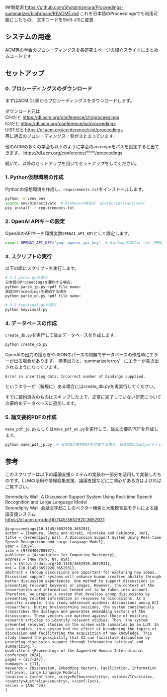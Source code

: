 ##開発源
https://github.com/ShotaImamura/Proceedings-summarizer/blob/main/README.md
これを日本語のProceedingsでも利用可能にしたもの．
文字コードをShift-JISに変更．

## システムの用途
ACM等の学会のプロシーディングスを各研究１ページの紹介スライドにまとめるコードです



## セットアップ

### 0. プロシーディングスのダウンロード
まずはACM DL等からプロシーディングスをダウンロードします。

ダウンロード元は  
CHIだと https://dl.acm.org/conference/chi/proceedings  
IUIだと https://dl.acm.org/conference/iui/proceedings  
UISTだと https://dl.acm.org/conference/uist/proceedings  
等に過去のプロシーディングス一覧がまとまっています。

他のACMの多くの学会も以下のように学会のacronymをパスを設定すると出てきます。
https://dl.acm.org/conference/****/proceedings

続いて、以降のセットアップを用いてセットアップをしてください。

### 1. Python仮想環境の作成
Pythonの仮想環境を作成し、`requirements.txt`をインストールします。

```bash
python -m venv env
source env/bin/activate  # Windowsの場合は `env\Scripts\activate`
pip install -r requirements.txt
```

### 2. OpenAI APIキーの設定
OpenAIのAPIキーを環境変数`OPENAI_API_KEY`として設定します。

```bash
export OPENAI_API_KEY="your_openai_api_key"  # Windowsの場合は `set OPENAI_API_KEY=your_openai_api_key`
```

### 3. スクリプトの実行
以下の順にスクリプトを実行します。

```bash
# 3.1 parse.pyの実行
日本語のProceedingsを要約する場合，
python parse_jp.py <pdf file name>
英語のProceedingsを要約する場合
python parse_en.py <pdf file name>

# 3.2 keyvisual.pyの実行
python keyvisual.py

```

### 4. データベースの作成
`create_db.py`を実行して論文データベースを作成します。

```bash
python create_db.py
```

OpenAIの出力の揺らぎやJSONのパースの問題でデータベースの作成時にエラーが出る場合があります。
標準出力と、summarize/error/　にエラーが書き出されるようになっています。

```
Error in inserting data: Incorrect number of bindings supplied. 
```
というエラーが（新規に）ある場合にはcreate_db.pyを再実行してください。

すでに要約済みのものはスキップした上で、正常に完了していない研究についての要約をデータベースに追加します。

### 5. 論文要約PDFの作成
`make_pdf_jp.py`もしくは`make_pdf_en.py`を実行して、論文の要約PDFを作成します。

```bash
python make_pdf_jp.py  # 日本語の要約PDFを作成する場合。日本語版はoutputディレクトリに、全論文を要約したPDFと（デフォルトでは）100ページ毎に分割したPDF群が出力されます。
```
## 参考
このスクリプトは以下の議論支援システムの実装の一部分を活用して実装したものです。LLMの活用や情報収集支援、議論支援などにご関心がある方はよければご覧下さい。　　

Serendipity Wall: A Discussion Support System Using Real-time Speech Recognition and Large Language Model  
Serendipity Wall: 会話文字起こしのベクター検索と大規模言語モデルによる議論支援システム  
https://dl.acm.org/doi/10.1145/3652920.3652931

```
@inproceedings{10.1145/3652920.3652931,
author = {Imamura, Shota and Hiraki, Hirotaka and Rekimoto, Jun},
title = {Serendipity Wall: A Discussion Support System Using Real-time Speech Recognition and Large Language Model},
year = {2024},
isbn = {9798400709807},
publisher = {Association for Computing Machinery},
address = {New York, NY, USA},
url = {https://doi.org/10.1145/3652920.3652931},
doi = {10.1145/3652920.3652931},
abstract = {Group discussions are important for exploring new ideas. Discussion support systems will enhance human creative ability through better discussion experiences. One method to support discussions is presenting relevant keywords or images. However, the context of the conversation and information tended not to be taken into account. Therefore, we propose a system that develops group discussions by presenting related information in response to discussions. As a specific example, this study addressed academic discussions among HCI researchers. During brainstorming sessions, the system continuously transcribes the dialogue and generates embedding vectors of the discussions. These vectors are matched against those of existing research articles to identify relevant studies. Then, the system presented relevant studies on the screen with summaries by an LLM. In case studies, this system had the effect of broadening the topics of discussion and facilitating the acquisition of new knowledge. This study showed the possibility that AI can facilitate discussion by providing discussion support through information retrieval and summarizing.},
booktitle = {Proceedings of the Augmented Humans International Conference 2024},
pages = {237–247},
numpages = {11},
keywords = {Discussion, Embedding Vectors, Facilitation, Information retrieval, Large Language Models},
location = {<conf-loc>, <city>Melbourne</city>, <state>VIC</state>, <country>Australia</country>, </conf-loc>},
series = {AHs '24}
}
```
